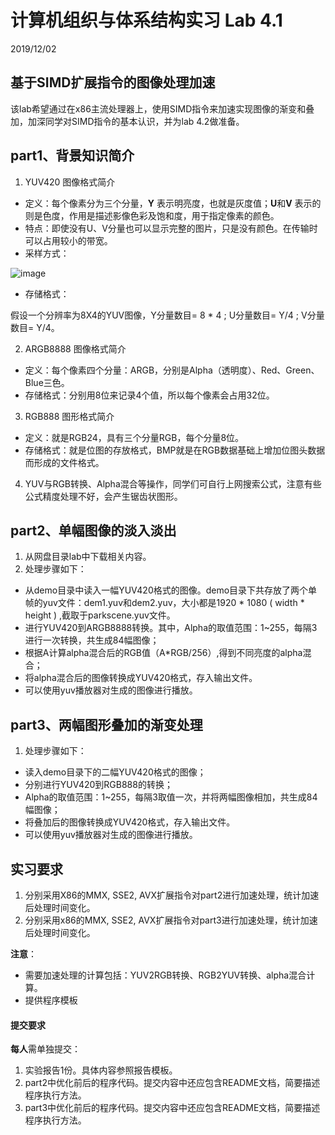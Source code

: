 # 计算机组织与体系结构实习 Lab 4.1 
2019/12/02

## 基于SIMD扩展指令的图像处理加速
该lab希望通过在x86主流处理器上，使用SIMD指令来加速实现图像的渐变和叠加，加深同学对SIMD指令的基本认识，并为lab 4.2做准备。

## part1、背景知识简介
1. YUV420 图像格式简介
- 定义：每个像素分为三个分量，**Y** 表示明亮度，也就是灰度值；**U**和**V** 表示的则是色度，作用是描述影像色彩及饱和度，用于指定像素的颜色。
- 特点：即使没有U、V分量也可以显示完整的图片，只是没有颜色。在传输时可以占用较小的带宽。
- 采样方式：

![image](http://blog.chinaunix.net/attachment/201202/3/24439730_13282389538k8V.jpg)

- 存储格式：

假设一个分辨率为8X4的YUV图像，Y分量数目= 8 * 4 ; U分量数目= Y/4 ; V分量数目= Y/4。

2. ARGB8888 图像格式简介
- 定义：每个像素四个分量：ARGB，分别是Alpha（透明度）、Red、Green、Blue三色。
- 存储格式：分别用8位来记录4个值，所以每个像素会占用32位。

3. RGB888 图形格式简介
- 定义：就是RGB24，具有三个分量RGB，每个分量8位。
- 存储格式：就是位图的存放格式，BMP就是在RGB数据基础上增加位图头数据而形成的文件格式。

4. YUV与RGB转换、Alpha混合等操作，同学们可自行上网搜索公式，注意有些公式精度处理不好，会产生锯齿状图形。

## part2、单幅图像的淡入淡出
1. 从网盘目录lab中下载相关内容。 
2. 处理步骤如下：
- 从demo目录中读入一幅YUV420格式的图像。demo目录下共存放了两个单帧的yuv文件：dem1.yuv和dem2.yuv，大小都是1920 * 1080 ( width * height ) ,截取于parkscene.yuv文件。
- 进行YUV420到ARGB8888转换。其中，Alpha的取值范围：1~255，每隔3进行一次转换，共生成84幅图像；
- 根据A计算alpha混合后的RGB值（A*RGB/256）,得到不同亮度的alpha混合；
- 将alpha混合后的图像转换成YUV420格式，存入输出文件。
- 可以使用yuv播放器对生成的图像进行播放。

## part3、两幅图形叠加的渐变处理
1. 处理步骤如下：
- 读入demo目录下的二幅YUV420格式的图像；
- 分别进行YUV420到RGB888的转换；
- Alpha的取值范围：1~255，每隔3取值一次，并将两幅图像相加，共生成84幅图像；
- 将叠加后的图像转换成YUV420格式，存入输出文件。
- 可以使用yuv播放器对生成的图像进行播放。

## 实习要求
1. 分别采用X86的MMX, SSE2, AVX扩展指令对part2进行加速处理，统计加速后处理时间变化。
2. 分别采用x86的MMX, SSE2, AVX扩展指令对part3进行加速处理，统计加速后处理时间变化。

**注意**：
- 需要加速处理的计算包括：YUV2RGB转换、RGB2YUV转换、alpha混合计算。
- 提供程序模板

#### 提交要求
**每人**需单独提交：
1. 实验报告1份。具体内容参照报告模板。
2. part2中优化前后的程序代码。提交内容中还应包含README文档，简要描述程序执行方法。
3. part3中优化前后的程序代码。提交内容中还应包含README文档，简要描述程序执行方法。